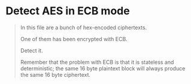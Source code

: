 # Detect AES in ECB mode
> In this file are a bunch of hex-encoded ciphertexts.
>
> One of them has been encrypted with ECB.
>
> Detect it.
>
> Remember that the problem with ECB is that it is stateless and deterministic; the same 16 byte plaintext block will always produce the same 16 byte ciphertext.
